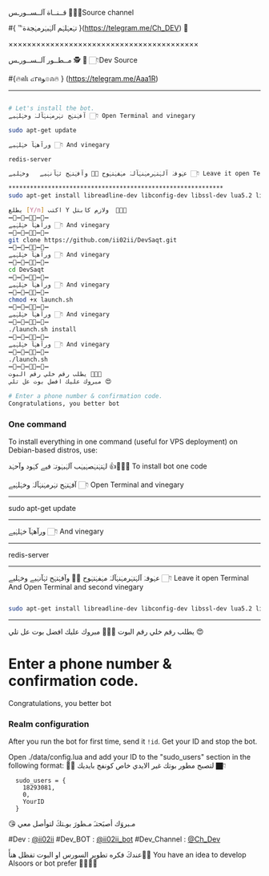 قــنــاة آلــســورـس  🤖👇🏻Source channel


#{ ℡تہٰعہٰلہٰم آلہٰبہٰرمہٰجةة }(https://telegram.me/Ch_DEV) 🐾

×××××××××××××××××××××××××××××××××××××××××

مــطــور آلــســورـس 🕵 🤖 👇🏻Dev Source

#{🔥คlเ ๔гคﻮ๏ภ🔥 } (https://telegram.me/Aaa1R)

*******************************************************************
```sh

# Let's install the bot.
آفہٰتہٰح تہٰرمہٰنہٰآلہٰ وخہٰلہٰيے 👇🏻 Open Terminal and vinegary

sudo apt-get update 

ورآهہٰآ خہٰلہٰيے 👇🏻 And vinegary

redis-server

عہٰوفہٰ آلہٰتہٰرمہٰنہٰآلہٰ مہٰفہٰتہٰوح ✋🏻 وآفہٰتہٰح ثہٰآنہٰيے   وخہٰليے 👇🏻 Leave it open Terminal And Open Terminal and second vinegary

************************************************************
sudo apt-get install libreadline-dev libconfig-dev libssl-dev lua5.2 liblua5.2-dev lua-socket lua-sec lua-expat libevent-dev make unzip git redis-server autoconf g++ libjansson-dev libpython-dev expat libexpat1-dev

يطلع [Y/n] اكتب Y ولازم كابتل  🙇🏻🍷
➖🔷➖🔺➖🔶🔻➖🔷➖
ورآهہٰآ خہٰلہٰيے 👇🏻 And vinegary
➖🔷➖🔺➖🔶🔻➖🔷➖
git clone https://github.com/ii02ii/DevSaqt.git
➖🔷➖🔺➖🔶🔻➖🔷➖
ورآهہٰآ خہٰلہٰيے 👇🏻 And vinegary
➖🔷➖🔺➖🔶🔻➖🔷➖
cd DevSaqt
➖🔷➖🔺➖🔶🔻➖🔷➖
ورآهہٰآ خہٰلہٰيے 👇🏻 And vinegary
➖🔷➖🔺➖🔶🔻➖🔷➖
chmod +x launch.sh
➖🔷➖🔺➖🔶🔻➖🔷➖
ورآهہٰآ خہٰلہٰيے 👇🏻 And vinegary
➖🔷➖🔺➖🔶🔻➖🔷➖
./launch.sh install
➖🔷➖🔺➖🔶🔻➖🔷➖
ورآهہٰآ خہٰلہٰيے 👇🏻 And vinegary
➖🔷➖🔺➖🔶🔻➖🔷➖
./launch.sh 
➖🔷➖🔺➖🔶🔻➖🔷➖
يطلب رقم خلي رقم البوت ✋🏿😘
مبروك عليك افضل بوت عل تلي 😍

# Enter a phone number & confirmation code.
Congratulations, you better bot
```
### One command
To install everything in one command (useful for VPS deployment) on Debian-based distros, use:

لہٰتہٰنہٰصہٰيہٰب آلہٰبہٰوتہٰ فيے كہٰود وآحہٰد 👍🤖👇🏻  To install bot one code

آفہٰتہٰح تہٰرمہٰنہٰآلہٰ وخہٰلہٰيے 👇🏻 Open Terminal and vinegary

*******************
sudo apt-get update 
*******************

ورآهہٰآ خہٰلہٰيے 👇🏻 And vinegary

*******************
redis-server
*******************

عہٰوفہٰ آلہٰتہٰرمہٰنہٰآلہٰ مہٰفہٰتہٰوح ✋🏻 وآفہٰتہٰح ثہٰآنہٰيے   وخہٰليے 👇🏻 Leave it open Terminal And Open Terminal and second vinegary

```sh

sudo apt-get install libreadline-dev libconfig-dev libssl-dev lua5.2 liblua5.2-dev libevent-dev libjansson* libpython-dev make unzip git redis-server g++ -y --force-yes && git clone https://github.com/ii02ii/DevSaqt.git && cd DevSaqt && chmod +x launch.sh && ./launch.sh install && ./launch.sh
```

* * *
يطلب رقم خلي رقم البوت ✋🏿😘
مبروك عليك افضل بوت عل تلي 😍

# Enter a phone number & confirmation code.
Congratulations, you better bot

### Realm configuration

After you run the bot for first time, send it `!id`. Get your ID and stop the bot.

Open ./data/config.lua and add your ID to the "sudo_users" section in the following format:
✋🏿 لتصبح مطور بوتك غير الايدي خاص كونفج بايديك 👇🏿
```
  sudo_users = {
    18293081,
    0,
    YourID
  }
```
😘 مـبروَك أصبَحتـَ مـطورَ بوـتكَ لتوأصل معي 

#Dev : [@ii02ii](https://telegram.me/ii02ii)
#Dev_BOT :  [@ii02ii_bot](https://telegram.me/ii02ii_bot)
#Dev_Channel :  [@Ch_Dev](https://telegram.me/Ch_Dev)

عندكَ فكره تطوير السورس او البوت تفظل هنأَ☝🏿️
You have an idea to develop Alsoors or bot prefer ☝🏿️✋🏿
